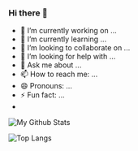 ### Hi there 👋

- 🔭 I’m currently working on ...
- 🌱 I’m currently learning ...
- 👯 I’m looking to collaborate on ...
- 🤔 I’m looking for help with ...
- 💬 Ask me about ...
- 📫 How to reach me: ...
- 😄 Pronouns: ...
- ⚡ Fun fact: ...
- 
![My Github Stats](https://github-readme-stats.vercel.app/api?username=FR13ndSDP&show_icons=true&theme=radical)

![Top Langs](https://github-readme-stats.vercel.app/api/top-langs/?username=Fr13ndSDP&layout=compact&text_color=daf7dc&bg_color=151515)
<!--
**FR13ndSDP/FR13ndSDP** is a ✨ _special_ ✨ repository because its `README.md` (this file) appears on your GitHub profile.

Here are some ideas to get you started:


-->
